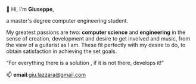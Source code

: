 👋 Hi, I'm **Giuseppe**,

a master's degree computer engineering student. 


My greatest passions are two: **computer science** and **engineering** in the sense of creation, development and desire to get involved and music, from the view of a guitarist as I am. 
These fit perfectly with my desire to do, to obtain satisfaction in achieving the set goals.


“For everything there is a solution , if it is not there, develops it!”

📫 **email**:giu.lazzara@gmail.com



